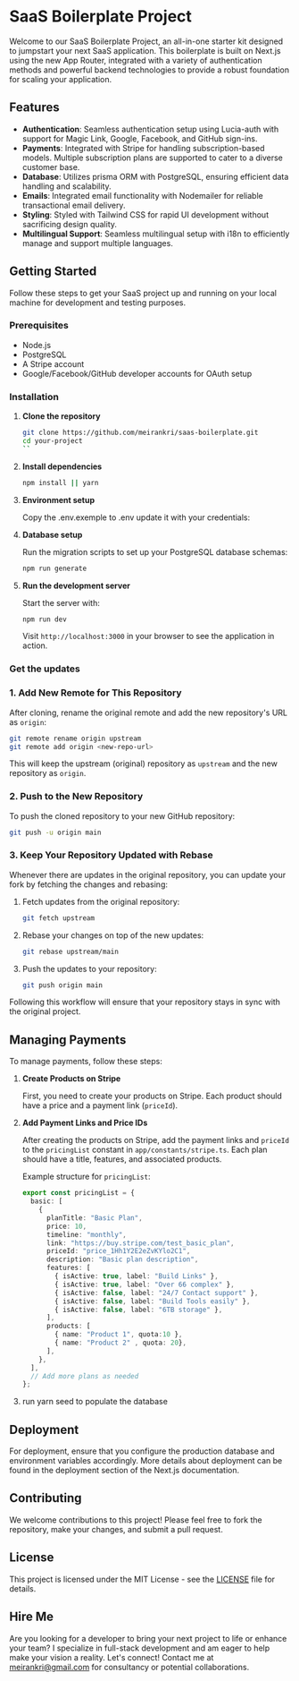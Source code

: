 # SaaS Boilerplate Project

Welcome to our SaaS Boilerplate Project, an all-in-one starter kit designed to jumpstart your next SaaS application. This boilerplate is built on Next.js using the new App Router, integrated with a variety of authentication methods and powerful backend technologies to provide a robust foundation for scaling your application.

## Features

- **Authentication**: Seamless authentication setup using Lucia-auth with support for Magic Link, Google, Facebook, and GitHub sign-ins.
- **Payments**: Integrated with Stripe for handling subscription-based models. Multiple subscription plans are supported to cater to a diverse customer base.
- **Database**: Utilizes prisma ORM with PostgreSQL, ensuring efficient data handling and scalability.
- **Emails**: Integrated email functionality with Nodemailer for reliable transactional email delivery.
- **Styling**: Styled with Tailwind CSS for rapid UI development without sacrificing design quality.
- **Multilingual Support**: Seamless multilingual setup with i18n to efficiently manage and support multiple languages.

## Getting Started

Follow these steps to get your SaaS project up and running on your local machine for development and testing purposes.

### Prerequisites

- Node.js
- PostgreSQL
- A Stripe account
- Google/Facebook/GitHub developer accounts for OAuth setup

### Installation

1. **Clone the repository**

   ```bash
   git clone https://github.com/meirankri/saas-boilerplate.git
   cd your-project
   ``

2. **Install dependencies**

   ```bash
   npm install || yarn 
   ```

3. **Environment setup**

   Copy the .env.exemple to .env update it with your credentials:


4. **Database setup**

   Run the migration scripts to set up your PostgreSQL database schemas:

   ```bash
   npm run generate
   ```

5. **Run the development server**

   Start the server with:

   ```bash
   npm run dev
   ```

   Visit `http://localhost:3000` in your browser to see the application in action.

### Get the updates

### 1. Add New Remote for This Repository

After cloning, rename the original remote and add the new repository's URL as `origin`:

```bash
git remote rename origin upstream
git remote add origin <new-repo-url>
```

This will keep the upstream (original) repository as `upstream` and the new repository as `origin`.

### 2. Push to the New Repository

To push the cloned repository to your new GitHub repository:

```bash
git push -u origin main
```

### 3. Keep Your Repository Updated with Rebase

Whenever there are updates in the original repository, you can update your fork by fetching the changes and rebasing:

1. Fetch updates from the original repository:

   ```bash
   git fetch upstream
   ```

2. Rebase your changes on top of the new updates:

   ```bash
   git rebase upstream/main
   ```

3. Push the updates to your repository:

   ```bash
   git push origin main
   ```

Following this workflow will ensure that your repository stays in sync with the original project.

## Managing Payments

To manage payments, follow these steps:

1. **Create Products on Stripe**

   First, you need to create your products on Stripe. Each product should have a price and a payment link (`priceId`).

2. **Add Payment Links and Price IDs**

   After creating the products on Stripe, add the payment links and `priceId` to the `pricingList` constant in `app/constants/stripe.ts`. Each plan should have a title, features, and associated products.

   Example structure for `pricingList`:

   ```typescript
   export const pricingList = {
     basic: [
       {
         planTitle: "Basic Plan",
         price: 10,
         timeline: "monthly",
         link: "https://buy.stripe.com/test_basic_plan",
         priceId: "price_1Hh1Y2E2eZvKYlo2C1",
         description: "Basic plan description",
         features: [
           { isActive: true, label: "Build Links" },
           { isActive: true, label: "Over 66 complex" },
           { isActive: false, label: "24/7 Contact support" },
           { isActive: false, label: "Build Tools easily" },
           { isActive: false, label: "6TB storage" },
         ],
         products: [
           { name: "Product 1", quota:10 },
           { name: "Product 2" , quota: 20},
         ],
       },
     ],
     // Add more plans as needed
   };

3. run yarn seed to populate the database

## Deployment

For deployment, ensure that you configure the production database and environment variables accordingly. More details about deployment can be found in the deployment section of the Next.js documentation.

## Contributing

We welcome contributions to this project! Please feel free to fork the repository, make your changes, and submit a pull request.

## License

This project is licensed under the MIT License - see the [LICENSE](LICENSE) file for details.

## Hire Me

Are you looking for a developer to bring your next project to life or enhance your team? I specialize in full-stack development and am eager to help make your vision a reality. Let's connect! Contact me at [meirankri@gmail.com](mailto:meirankri+saasboilerplate@gmail.com) for consultancy or potential collaborations.
